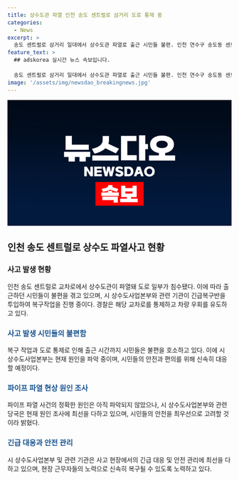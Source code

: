 ```yaml
---
title: 상수도관 파열 인천 송도 센트럴로 삼거리 도로 통제 중
categories:
  - News
excerpt: >
  송도 센트럴로 삼거리 일대에서 상수도관 파열로 출근 시민들 불편. 인천 연수구 송도동 센트럴로 교차로 일부 침수, 도로 통제 및 긴급복구반 투입. 원인 파악 중인 상수도사업본부, 경찰 차량 우회 유도. 복구작업으로 출근 시간까지 불편 호소. 실제 가던 시간보다 더 걸린다는 이모씨 발언.
feature_text: >
  ## adskorea 실시간 뉴스 속보입니다.

  송도 센트럴로 삼거리 일대에서 상수도관 파열로 출근 시민들 불편. 인천 연수구 송도동 센트럴로 교차로 일부 침수, 도로 통제 및 긴급복구반 투입. 원인 파악 중인 상수도사업본부, 경찰 차량 우회 유도. 복구작업으로 출근 시간까지 불편 호소. 실제 가던 시간보다 더 걸린다는 이모씨 발언.
image: '/assets/img/newsdao_breakingnews.jpg'
---
```


<p><img src="/assets/img/newsdao_breakingnews.jpg" alt="adskorea 속보" /></p>

<h2 data-ke-size="size26">인천 송도 센트럴로 상수도 파열사고 현황</h2>

<h3>사고 발생 현황</h3>

<p data-ke-size="size16">인천 송도 센트럴로 교차로에서 상수도관이 파열돼 도로 일부가 침수됐다. 이에 따라 출근하던 시민들이 불편을 겪고 있으며, 시 상수도사업본부와 관련 기관이 긴급복구반을 투입하여 복구작업을 진행 중이다. 경찰은 해당 교차로를 통제하고 차량 우회를 유도하고 있다.</p>

<h3><span style="color: #1a5490;">사고 발생 시민들의 불편함</span></h3>

<p data-ke-size="size16">복구 작업과 도로 통제로 인해 출근 시간까지 시민들은 불편을 호소하고 있다. 이에 시 상수도사업본부는 현재 원인을 파악 중이며, 시민들의 안전과 편의를 위해 신속히 대응할 예정이다.</p>

<h3><span style="color: #1a5490;">파이프 파열 현상 원인 조사</span></h3>

<p data-ke-size="size16">파이프 파열 사건의 정확한 원인은 아직 파악되지 않았으나, 시 상수도사업본부와 관련 당국은 현재 원인 조사에 최선을 다하고 있으며, 시민들의 안전을 최우선으로 고려할 것이라 밝혔다.</p>

<h3><span style="color: #1a5490;">긴급 대응과 안전 관리</span></h3>

<p data-ke-size="size16">시 상수도사업본부 및 관련 기관은 사고 현장에서의 긴급 대응 및 안전 관리에 최선을 다하고 있으며, 현장 근무자들의 노력으로 신속히 복구될 수 있도록 노력하고 있다.</p>

